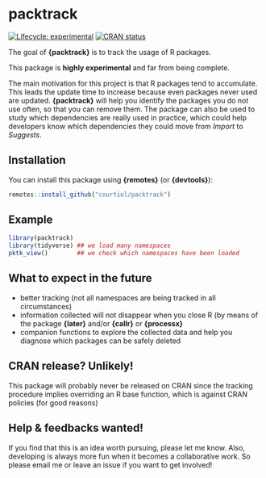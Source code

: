 
# packtrack

<!-- badges: start -->
[![Lifecycle: experimental](https://img.shields.io/badge/lifecycle-experimental-orange.svg)](https://www.tidyverse.org/lifecycle/#experimental)
[![CRAN status](https://www.r-pkg.org/badges/version/packtrack)](https://CRAN.R-project.org/package=packtrack)
<!-- badges: end -->

The goal of __{packtrack}__ is to track the usage of R packages.

This package is __highly experimental__ and far from being complete.

The main motivation for this project is that R packages tend to accumulate.
This leads the update time to increase because even packages never used are updated.
__{packtrack}__ will help you identify the packages you do not use often, so that you can remove them.
The package can also be used to study which dependencies are really used in practice, which could help developers know which dependencies they could move from _Import_ to _Suggests_.

## Installation

You can install this package using __{remotes}__ (or __{devtools}__):

``` r
remotes::install_github("courtiol/packtrack")
```

## Example

``` r
library(packtrack)
library(tidyverse) ## we load many namespaces
pktk_view()        ## we check which namespaces have been loaded
```

## What to expect in the future

- better tracking (not all namespaces are being tracked in all circumstances)
- information collected will not disappear when you close R (by means of the package __{later}__ and/or __{callr}__ or __{processx}__
- companion functions to explore the collected data and help you diagnose which packages can be safely deleted

## CRAN release? Unlikely!

This package will probably never be released on CRAN since the tracking procedure implies overriding an R base function, which is against CRAN policies (for good reasons)

## Help \& feedbacks wanted!

If you find that this is an idea worth pursuing, please let me know.
Also, developing is always more fun when it becomes a collaborative work.
So please email me or leave an issue if you want to get involved!
